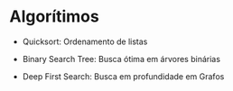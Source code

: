 # Algorítimos

- Quicksort: Ordenamento de listas

- Binary Search Tree: Busca ótima em árvores binárias

- Deep First Search: Busca em profundidade em Grafos